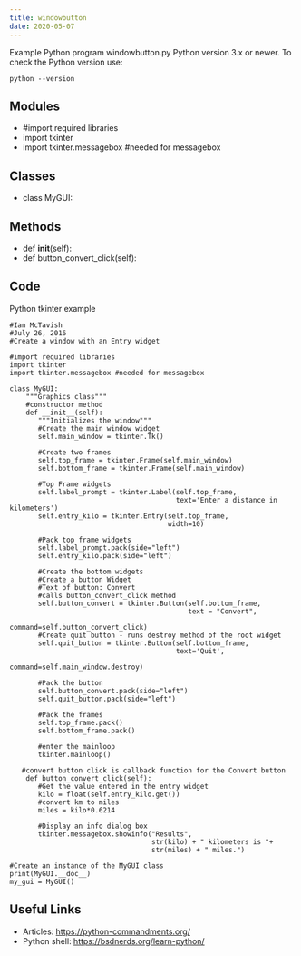 ```yaml
---
title: windowbutton
date: 2020-05-07
---
```

Example Python program windowbutton.py
Python version 3.x or newer.
To check the Python version use:

    python --version

## Modules

* #import required libraries 
* import tkinter 
* import tkinter.messagebox #needed for messagebox 

## Classes

* class MyGUI: 

## Methods

* def __init__(self):
* def button_convert_click(self):

## Code

Python tkinter example

    #Ian McTavish 
    #July 26, 2016 
    #Create a window with an Entry widget 
     
    #import required libraries 
    import tkinter 
    import tkinter.messagebox #needed for messagebox 
     
    class MyGUI: 
        """Graphics class"""
        #constructor method
        def __init__(self):
           """Initializes the window"""
           #Create the main window widget 
           self.main_window = tkinter.Tk() 
    
           #Create two frames 
           self.top_frame = tkinter.Frame(self.main_window) 
           self.bottom_frame = tkinter.Frame(self.main_window) 
    
           #Top Frame widgets 
           self.label_prompt = tkinter.Label(self.top_frame,
                                             text='Enter a distance in kilometers')
           self.entry_kilo = tkinter.Entry(self.top_frame,
                                           width=10)
    
           #Pack top frame widgets 
           self.label_prompt.pack(side="left") 
           self.entry_kilo.pack(side="left") 
    
           #Create the bottom widgets 
           #Create a button Widget 
           #Text of button: Convert 
           #calls button_convert_click method 
           self.button_convert = tkinter.Button(self.bottom_frame,
                                                text = "Convert",
                                                command=self.button_convert_click)
           #Create quit button - runs destroy method of the root widget 
           self.quit_button = tkinter.Button(self.bottom_frame,
                                             text='Quit',
                                             command=self.main_window.destroy)
    
           #Pack the button 
           self.button_convert.pack(side="left") 
           self.quit_button.pack(side="left") 
    
           #Pack the frames 
           self.top_frame.pack() 
           self.bottom_frame.pack() 
    
           #enter the mainloop 
           tkinter.mainloop() 
    
       #convert button click is callback function for the Convert button 
        def button_convert_click(self):
           #Get the value entered in the entry widget 
           kilo = float(self.entry_kilo.get()) 
           #convert km to miles 
           miles = kilo*0.6214 
    
           #Display an info dialog box 
           tkinter.messagebox.showinfo("Results",
                                       str(kilo) + " kilometers is "+
                                       str(miles) + " miles.")
    
    #Create an instance of the MyGUI class
    print(MyGUI.__doc__)
    my_gui = MyGUI()
    
    

## Useful Links

- Articles: https://python-commandments.org/
- Python shell: https://bsdnerds.org/learn-python/
